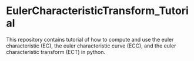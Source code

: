 # EulerCharacteristicTransform_Tutorial
This repository contains tutorial of how to compute and use the euler characteristic (EC), the euler characteristic curve (ECC), and the euler characteristic transform (ECT) in python.
